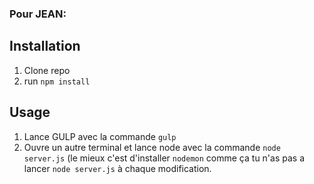 
### Pour JEAN:

## Installation

1. Clone repo
2. run `npm install`

## Usage

1. Lance GULP avec la commande `gulp`
2. Ouvre un autre terminal et lance node avec la commande `node server.js` (le mieux c'est d'installer `nodemon` comme ça tu n'as pas a lancer `node server.js` à chaque modification.
